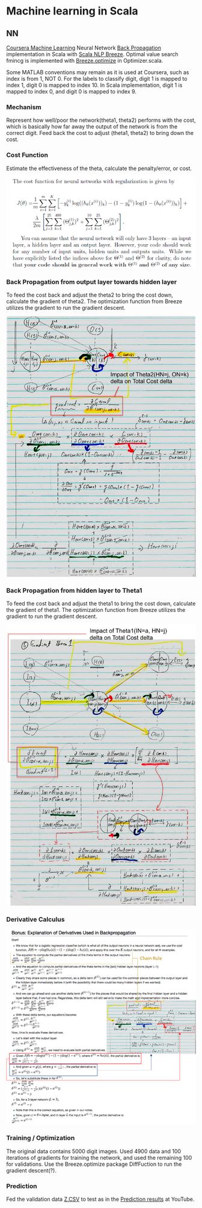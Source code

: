 # Machine learning in Scala

## NN
[Coursera Machine Learning](https://www.coursera.org/learn/machine-learning/home) Neural Network [Back Propagation](https://www.coursera.org/learn/machine-learning/home/week/5) implementation in Scala with [Scala NLP Breeze](https://github.com/scalanlp/breeze). Optimal value search fmincg is implemented with [Breeze.optimize](https://github.com/scalanlp/breeze/wiki/Quickstart#breezeoptimize) in Optimizer.scala.

Some MATLAB conventions may remain as it is used at Coursera, such as index is from 1, NOT 0. For the labels to classify digit, digit 1 is mapped to index 1, digit 0 is mapped to index 10. In Scala implementation, digit 1 is mapped to index 0, and digit 0 is mapped to index 9.

### Mechanism

Represent how well/poor the network(theta1, theta2) performs with the cost, which is basically how far away the output of the network is from the correct digit. Feed back the cost to adjust (theta1, theta2) to bring down the cost.

### Cost Function

Estimate the effectiveness of the theta, calculate the penalty/error, or cost.

![Cost Function](https://github.com/oonisim/Scala-ML/blob/master/NN/NNCostFunction.png)

### Back Propagation from output layer towards hidden layer

To feed the cost back and adjust the theta2 to bring the cost down, calculate the gradient of theta2. The optimization function from Breeze utilizes the gradient to run the gradient descent.

![Backpopagation Theta2](https://github.com/oonisim/Scala-ML/blob/master/NN/Theta2Gradient.png)

### Back Propagation from hidden layer to Theta1 

To feed the cost back and adjust the theta1 to bring the cost down, calculate the gradient of theta1. The optimization function from Breeze utilizes the gradient to run the gradient descent.

![Backpropagation Theta2](https://github.com/oonisim/Scala-ML/blob/master/NN/Theta1Gradient.png)

### Derivative Calculus

![Derivative](https://github.com/oonisim/Scala-ML/blob/master/NN/BPGradientCalculation.png)

### Training / Optimization

The original data contains 5000 digit images. Used 4900 data and 100 iterations of gradients for training the network, and used the remaining 100 for validations. Use the Breeze.optimize package DiffFuction to run the gradient descent(?).

### Prediction

Fed the validation data [Z.CSV](https://github.com/oonisim/Scala-ML/blob/master/NN/src/main/resources/Z.csv) to test as in the [Prediction results](https://youtu.be/3Oex8lODuLY) at YouTube.

